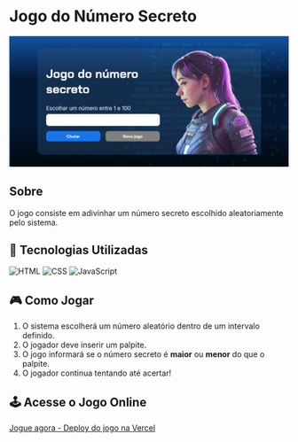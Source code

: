 <h1>Jogo do Número Secreto</h1>

<img src="https://raw.githubusercontent.com/jpmelof2/jogo-numero-secreto/main/img/imagem_jogo_numero_secreto.png" width="900">




<h2>Sobre</h2>
<p>O jogo consiste em adivinhar um número secreto escolhido aleatoriamente pelo sistema.</p>


## 🚀 Tecnologias Utilizadas  
![HTML](https://img.shields.io/badge/HTML5-E34F26?style=for-the-badge&logo=html5&logoColor=white)
![CSS](https://img.shields.io/badge/CSS3-1572B6?style=for-the-badge&logo=css3&logoColor=white) 
![JavaScript](https://img.shields.io/badge/JavaScript-F7DF1E?style=for-the-badge&logo=javascript&logoColor=black)
          

## 🎮 Como Jogar  
1. O sistema escolherá um número aleatório dentro de um intervalo definido.  
2. O jogador deve inserir um palpite.  
3. O jogo informará se o número secreto é **maior** ou **menor** do que o palpite.  
4. O jogador continua tentando até acertar!  

## 🕹️ Acesse o Jogo Online  

[Jogue agora - Deploy do jogo na Vercel](https://seu-projeto.vercel.app)


